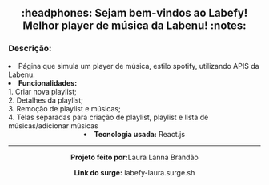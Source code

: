 <h2 align="center">:headphones: Sejam bem-vindos ao Labefy! Melhor player de música da Labenu! :notes:</h2>
<h3 align="left">Descrição:</h3>
<li align="left">Página que simula um player de música, estilo spotify, utilizando APIS da Labenu. </li>
<li align="left"><b>Funcionalidades:</b> </li>
1. Criar nova playlist;<br>
2. Detalhes da playlist;<br>
3. Remoção de playlist e músicas;<br>
4. Telas separadas para criação de playlist, playlist e lista de músicas/adicionar músicas<br>
<li align="center"><b>Tecnologia usada:</b> React.js</li>

<hr>

<p align="center"><b>Projeto feito por:</b>Laura Lanna Brandão</p>
<p align="center"><b>Link do surge:</b> labefy-laura.surge.sh</p>